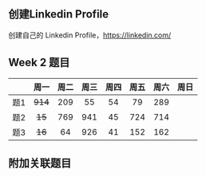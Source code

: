 ## 创建Linkedin Profile

创建自己的 Linkedin Profile，https://linkedin.com/

## Week 2 题目
|       | 周一    | 周二    |  周三 |   周四 |   周五 | 周六 |  周日 |
| :----:| :----: | :----: |:----: |:----: |:----: |:----:|:----: |
| 题1   |~~914~~ | 209    |    55  |  54   |  79   | 289   | 
| 题2   |~~15~~  | 769    |  941   |  45   |  724  | 714   | 
| 题3   |~~16~~  | 64     |  926   |  41   |  152  | 162   | 


## 附加关联题目


